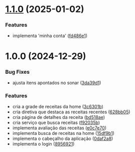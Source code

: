 # [1.1.0](https://github.com/ortegavan/recipes/compare/v1.0.0...v1.1.0) (2025-01-02)


### Features

* implementa 'minha conta' ([fd486e1](https://github.com/ortegavan/recipes/commit/fd486e11de83d78b4c8df0f9c0d8597253c40e24))

# 1.0.0 (2024-12-29)

### Bug Fixes

- ajusta itens apontados no sonar ([3da39d1](https://github.com/ortegavan/recipes/commit/3da39d1c0f86871dc0dc07c52a049fca56a5d2e3))

### Features

- cria a grade de receitas da home ([3c6301b](https://github.com/ortegavan/recipes/commit/3c6301bdbf60e6420e95069de5e581d63b15f9be))
- cria diretiva que destaca as receitas recentes ([628bb05](https://github.com/ortegavan/recipes/commit/628bb0528091cb0c1ab49a607419cadbffce753e))
- cria página de detalhes da receita ([bd518ae](https://github.com/ortegavan/recipes/commit/bd518ae4619c9442d71ad9123a9e915eb50cf821))
- cria serviço que busca receitas ([f92035b](https://github.com/ortegavan/recipes/commit/f92035b4ca1c457a7f317e4757a5ae964e4d8371))
- implementa avaliação das receitas ([e0c7e70](https://github.com/ortegavan/recipes/commit/e0c7e708aa1642d4a872e7b76019c27b42db1eaa))
- implementa busca de receitas na home ([15df9b1](https://github.com/ortegavan/recipes/commit/15df9b15f73d0b943711fd0f3432cbd0d91afeee))
- implementa o cabeçalho da aplicação ([0daf2a8](https://github.com/ortegavan/recipes/commit/0daf2a859b490e48882681923d007eda6d7e45b5))
- implementa o login ([8956921](https://github.com/ortegavan/recipes/commit/895692173d1fc85c15b8304d2baedfb2e917f9bd))
